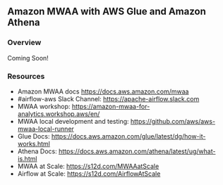 ## Amazon MWAA with AWS Glue and Amazon Athena

### Overview

Coming Soon!

### Resources

- Amazon MWAA docs https://docs.aws.amazon.com/mwaa 
- #airflow-aws Slack Channel: https://apache-airflow.slack.com 
- MWAA workshop: https://amazon-mwaa-for-analytics.workshop.aws/en/
- MWAA local development and testing: https://github.com/aws/aws-mwaa-local-runner
- Glue Docs: https://docs.aws.amazon.com/glue/latest/dg/how-it-works.html 
- Athena Docs: https://docs.aws.amazon.com/athena/latest/ug/what-is.html 
- MWAA at Scale: https://s12d.com/MWAAatScale 
- Airflow at Scale: https://s12d.com/AirflowAtScale 
